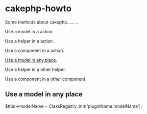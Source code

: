 cakephp-howto
=============

Some methods about cakephp.........

Use a model in a action.

Use a helper in a action.

Use a component in a action.

<a class="anchor" href="#use-a-model-in-any-place">Use a model in any place</a>.

Use a helper in a other helper.

Use a component in a other component.








<h2>Use a model in any place</h2>
$this->modelName = ClassRegistry::init('pluginName.modelName');